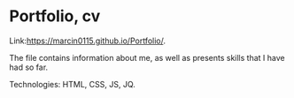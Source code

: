 # Portfolio, cv
Link:https://marcin0115.github.io/Portfolio/.

The file contains information about me, as well as presents skills that I have had so far.

Technologies: HTML, CSS, JS, JQ.
